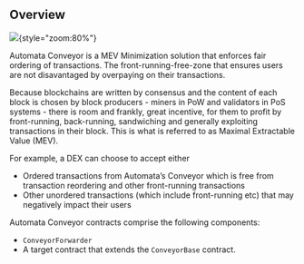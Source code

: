 ## Overview

![](../assets/conveyor_updated.png){style="zoom:80%"}

Automata Conveyor is a MEV Minimization solution that enforces fair ordering of transactions. The front-running-free-zone that ensures users are not disavantaged by overpaying on their transactions. 

Because blockchains are written by consensus and the content of each block is chosen by block producers - miners in PoW and validators in PoS systems - there is room and frankly, great incentive, for them to profit by front-running, back-running, sandwiching and generally exploiting transactions in their block. This is what is referred to as Maximal Extractable Value (MEV). 

For example, a DEX can choose to accept either

  - Ordered transactions from Automata’s Conveyor which is free from transaction reordering and other front-running transactions
  - Other unordered transactions (which include front-running etc) that may negatively impact their users

Automata Conveyor contracts comprise the following components:

- `ConveyorForwarder`
- A target contract that extends the `ConveyorBase` contract.